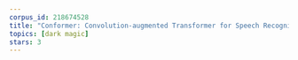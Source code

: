```yaml
---
corpus_id: 218674528
title: "Conformer: Convolution-augmented Transformer for Speech Recognition"
topics: [dark magic]
stars: 3
---
```



